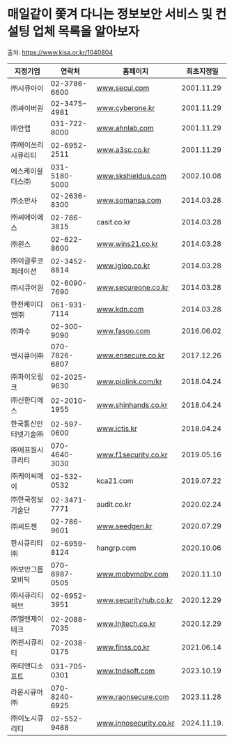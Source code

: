 # 매일같이 쫓겨 다니는 정보보안 서비스 및 컨설팅 업체 목록을 알아보자

출처: https://www.kisa.or.kr/1040804

| 지정기업       | 연락처           | 홈페이지                   | 최초지정일       |
| ---------- | ------------- | ---------------------- | ----------- |
| ㈜시큐아이      | 02-3786-6600  | www.secui.com          | 2001.11.29  |
| ㈜싸이버원      | 02-3475-4981  | www.cyberone.kr        | 2001.11.29  |
| ㈜안랩        | 031-722-8000  | www.ahnlab.com         | 2001.11.29  |
| ㈜에이쓰리시큐리티  | 02-6952-2511  | www.a3sc.co.kr         | 2001.11.29  |
| 에스케이쉴더스㈜   | 031-5180-5000 | www.skshieldus.com     | 2002.10.08  |
| ㈜소만사       | 02-2636-8300  | www.somansa.com        | 2014.03.28  |
| ㈜씨에이에스     | 02-786-3815   | casit.co.kr            | 2014.03.28  |
| ㈜윈스        | 02-622-8600   | www.wins21.co.kr       | 2014.03.28  |
| ㈜이글루코퍼레이션  | 02-3452-8814  | www.igloo.co.kr        | 2014.03.28  |
| ㈜시큐어원      | 02-6090-7690  | www.secureone.co.kr    | 2014.03.28  |
| 한전케이디엔㈜    | 061-931-7114  | www.kdn.com            | 2014.03.28  |
| ㈜파수        | 02-300-9090   | www.fasoo.com          | 2016.06.02  |
| 엔시큐어㈜      | 070-7826-6807 | www.ensecure.co.kr     | 2017.12.26  |
| ㈜파이오링크     | 02-2025-9630  | www.piolink.com/kr     | 2018.04.24  |
| ㈜신한디에스     | 02-2010-1955  | www.shinhands.co.kr    | 2018.04.24  |
| 한국통신인터넷기술㈜ | 02-597-0600   | www.ictis.kr           | 2018.04.24  |
| ㈜에프원시큐리티   | 070-4640-3030 | www.f1security.co.kr   | 2019.05.16  |
| ㈜케이씨에이     | 02-532-0532   | kca21.com              | 2019.07.22  |
| ㈜한국정보기술단   | 02-3471-7771  | audit.co.kr            | 2020.02.24  |
| ㈜씨드젠       | 02-786-9601   | www.seedgen.kr         | 2020.07.29  |
| 한시큐리티㈜     | 02-6959-8124  | hangrp.com             | 2020.10.06  |
| ㈜보안그룹모비딕   | 070-8987-0505 | www.mobymoby.com       | 2020.11.10  |
| ㈜시큐리티허브    | 02-6952-3951  | www.securityhub.co.kr  | 2020.12.29  |
| ㈜엘앤제이테크    | 02-2088-7035  | www.lnjtech.co.kr      | 2020.12.29  |
| ㈜핀시큐리티     | 02-2038-0175  | www.finss.co.kr        | 2021.06.14  |
| ㈜티앤디소프트    | 031-705-0301  | www.tndsoft.com        | 2023.10.19  |
| 라온시큐어㈜     | 070-8240-6925 | www.raonsecure.com     | 2023.11.28  |
| ㈜이노시큐리티    | 02-552-9488   | www.innosecurity.co.kr | 2024.11.19. |
